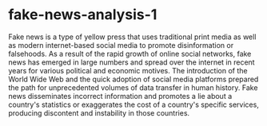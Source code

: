 # fake-news-analysis-1
Fake news is a type of yellow press that uses traditional print media as well as modern internet-based social media to promote disinformation or falsehoods.
As a result of the rapid growth of online social networks, fake news has emerged in large numbers and spread over the internet in recent years for various political and economic motives. 
The introduction of the World Wide Web and the quick adoption of social media platforms prepared the path for unprecedented volumes of data transfer in human history. 
Fake news disseminates incorrect information and promotes a lie about a country's statistics or exaggerates the cost of a country's specific services, producing discontent and instability in those countries.
